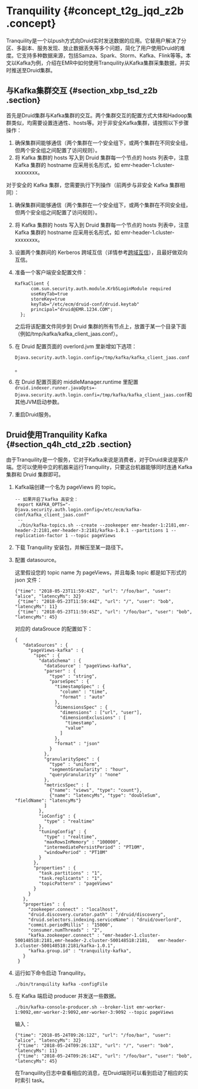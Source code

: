 # Tranquility {#concept_t2g_jqd_z2b .concept}

Tranquility是一个以push方式向Druid实时发送数据的应用。它替用户解决了分区、多副本、服务发现、放止数据丢失等多个问题，简化了用户使用Druid的难度。它支持多种数据来源，包括Samza、Spark、Storm、Kafka、Flink等等。本文以Kafka为例，介绍在EMR中如何使用Tranquility从Kafka集群采集数据，并实时推送至Druid集群。

## 与Kafka集群交互 {#section_xbp_tsd_z2b .section}

首先是Druid集群与Kafka集群的交互。两个集群交互的配置方式大体和Hadoop集群类似，均需要设置连通性、hosts等。对于非安全Kafka集群，请按照以下步骤操作：

1.  确保集群间能够通信（两个集群在一个安全组下，或两个集群在不同安全组，但两个安全组之间配置了访问规则）。
2.  将 Kafka 集群的 hosts 写入到 Druid 集群每一个节点的 hosts 列表中，注意 Kafka 集群的 hostname 应采用长名形式，如 emr-header-1.cluster-xxxxxxxx。

对于安全的 Kafka 集群，您需要执行下列操作（前两步与非安全 Kafka 集群相同）：

1.  确保集群间能够通信（两个集群在一个安全组下，或两个集群在不同安全组，但两个安全组之间配置了访问规则）。
2.  将 Kafka 集群的 hosts 写入到 Druid 集群每一个节点的 hosts 列表中，注意 Kafka 集群的 hostname 应采用长名形式，如 emr-header-1.cluster-xxxxxxxx。
3.  设置两个集群间的 Kerberos 跨域互信（详情参考[跨域互信](cn.zh-CN/用户指南/Kerberos认证/跨域互信.md#)），且最好做双向互信。
4.  准备一个客户端安全配置文件：

    ```
    KafkaClient {
          com.sun.security.auth.module.Krb5LoginModule required
          useKeyTab=true
          storeKey=true
          keyTab="/etc/ecm/druid-conf/druid.keytab"
          principal="druid@EMR.1234.COM";
      };
    ```

    之后将该配置文件同步到 Druid 集群的所有节点上，放置于某一个目录下面（例如/tmp/kafka/kafka\_client\_jaas.conf）。

5.  在 Druid 配置页面的 overlord.jvm 里新增如下选项：

    ```
    Djava.security.auth.login.config=/tmp/kafka/kafka_client_jaas.conf
    ```

    。

6.  在 Druid 配置页面的 middleManager.runtime 里配置`druid.indexer.runner.javaOpts=-Djava.security.auth.login.confi=/tmp/kafka/kafka_client_jaas.conf`和其他JVM启动参数。
7.  重启Druid服务。

## Druid使用Tranquility Kafka {#section_q4h_ctd_z2b .section}

由于Tranquility是一个服务，它对于Kafka来说是消费者，对于Druid来说是客户端。您可以使用中立的机器来运行Tranquility，只要这台机器能够同时连通 Kafka 集群和 Druid 集群即可。

1.  Kafka端创建一个名为 pageViews 的 topic。

    ```
    -- 如果开启了kafka 高安全：
     export KAFKA_OPTS="-Djava.security.auth.login.config=/etc/ecm/kafka-conf/kafka_client_jaas.conf"
     --
     ./bin/kafka-topics.sh --create --zookeeper emr-header-1:2181,emr-header-2:2181,emr-header-3:2181/kafka-1.0.1 --partitions 1 --replication-factor 1 --topic pageViews
    ```

2.  下载 Tranquility 安装包，并解压至某一路径下。
3.  配置 datasource。

    这里假设您的 topic name 为 pageViews，并且每条 topic 都是如下形式的 json 文件：

    ```
    {"time": "2018-05-23T11:59:43Z", "url": "/foo/bar", "user": "alice", "latencyMs": 32}
     {"time": "2018-05-23T11:59:44Z", "url": "/", "user": "bob", "latencyMs": 11}
     {"time": "2018-05-23T11:59:45Z", "url": "/foo/bar", "user": "bob", "latencyMs": 45}
    ```

    对应的 dataSrouce 的配置如下：

    ```
    {
       "dataSources" : {
         "pageViews-kafka" : {
           "spec" : {
             "dataSchema" : {
               "dataSource" : "pageViews-kafka",
               "parser" : {
                 "type" : "string",
                 "parseSpec" : {
                   "timestampSpec" : {
                     "column" : "time",
                     "format" : "auto"
                   },
                   "dimensionsSpec" : {
                     "dimensions" : ["url", "user"],
                     "dimensionExclusions" : [
                       "timestamp",
                       "value"
                     ]
                   },
                   "format" : "json"
                 }
               },
               "granularitySpec" : {
                 "type" : "uniform",
                 "segmentGranularity" : "hour",
                 "queryGranularity" : "none"
               },
               "metricsSpec" : [
                 {"name": "views", "type": "count"},
                 {"name": "latencyMs", "type": "doubleSum", "fieldName": "latencyMs"}
               ]
             },
             "ioConfig" : {
               "type" : "realtime"
             },
             "tuningConfig" : {
               "type" : "realtime",
               "maxRowsInMemory" : "100000",
               "intermediatePersistPeriod" : "PT10M",
               "windowPeriod" : "PT10M"
             }
           },
           "properties" : {
             "task.partitions" : "1",
             "task.replicants" : "1",
             "topicPattern" : "pageViews"
           }
         }
       },
       "properties" : {
         "zookeeper.connect" : "localhost",
         "druid.discovery.curator.path" : "/druid/discovery",
         "druid.selectors.indexing.serviceName" : "druid/overlord",
         "commit.periodMillis" : "15000",
         "consumer.numThreads" : "2",
         "kafka.zookeeper.connect" : "emr-header-1.cluster-500148518:2181,emr-header-2.cluster-500148518:2181,   emr-header-3.cluster-500148518:2181/kafka-1.0.1",
         "kafka.group.id" : "tranquility-kafka",
       }
     }
    ```

4.  运行如下命令启动 Tranquility。

    ```
    ./bin/tranquility kafka -configFile 
    ```

5.  在 Kafka 端启动 producer 并发送一些数据。

    ```
    ./bin/kafka-console-producer.sh --broker-list emr-worker-1:9092,emr-worker-2:9092,emr-worker-3:9092 --topic pageViews
    ```

    输入：

    ```
    {"time": "2018-05-24T09:26:12Z", "url": "/foo/bar", "user": "alice", "latencyMs": 32}
     {"time": "2018-05-24T09:26:13Z", "url": "/", "user": "bob", "latencyMs": 11}
     {"time": "2018-05-24T09:26:14Z", "url": "/foo/bar", "user": "bob", "latencyMs": 45}
    ```

    在Tranquility日志中查看相应的消息，在Druid端则可以看到启动了相应的实时索引 task。


